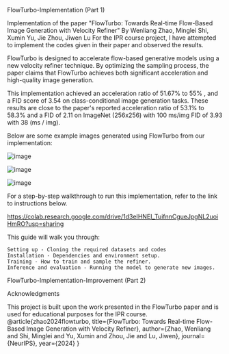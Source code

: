 FlowTurbo-Implementation (Part 1)

Implementation of the paper "FlowTurbo: Towards Real-time Flow-Based Image Generation with Velocity Refiner"
By Wenliang Zhao, Minglei Shi, Xumin Yu, Jie Zhou, Jiwen Lu
For the IPR course project, I have attempted to implement the codes given in their paper and observed the results.

FlowTurbo is designed to accelerate flow-based generative models using a new velocity refiner technique. By optimizing the sampling process, the paper claims that FlowTurbo achieves both significant acceleration and high-quality image generation.

This implementation achieved an acceleration ratio of 51.67% to 55% , and a FID score of 3.54 on class-conditional image generation tasks. These results are close to the paper's reported acceleration ratio of 53.1% to 58.3% and a FID of 2.11 on ImageNet (256x256) with 100 ms/img  FID of 3.93 with 38 (ms / img).

Below are some example images generated using FlowTurbo from our implementation:

![image](https://github.com/user-attachments/assets/c236b4c0-70a2-44fb-aa12-9a591001dc4d)


![image](https://github.com/user-attachments/assets/f9f3f3f3-a4e1-4d4d-bc06-593a7b0dcd94)

![image](https://github.com/user-attachments/assets/a9701128-87cd-4f53-8c4f-e6ce0aa740b3)

For a step-by-step walkthrough to run this implementation, refer to the link to instructions below.

https://colab.research.google.com/drive/1d3eIHNEI_TuifnnCgueJpgNL2uoiHmRO?usp=sharing

This guide will walk you through:

    Setting up - Cloning the required datasets and codes
    Installation - Dependencies and environment setup.
    Training - How to train and sample the refiner.
    Inference and evaluation - Running the model to generate new images.

FlowTurbo-Implementation-Improvement (Part 2)



Acknowledgments

This project is built upon the work presented in the FlowTurbo paper and is used for educational purposes for the IPR course.
@article{zhao2024flowturbo,
  title={FlowTurbo: Towards Real-time Flow-Based Image Generation with Velocity Refiner},
  author={Zhao, Wenliang and Shi, Minglei and Yu, Xumin and Zhou, Jie and Lu, Jiwen},
  journal={NeurIPS},
  year={2024}
}
